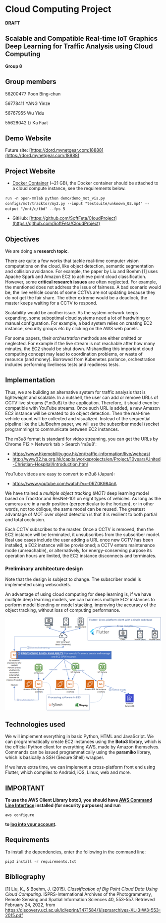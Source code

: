 # Cloud Computing Project
**DRAFT**

## Scalable and Compatible Real-time IoT Graphics Deep Learning for Traffic Analysis using Cloud Computing 
**Group 8**

## Group members
56200477 Poon Bing-chun

56778411 YANG Yinze

56767955 Wu Yidu

55628042 Li Ka Faat

## Demo Website
Future site: [https://dord.mynetgear.com:18888](https://dord.mynetgear.com:18888)

## Project Website
* [Docker Container](https://dord.mynetgear.com/container.tar) (~21 GB), the Docker container should be attached to a cloud compute instance, see the requirements below.

`run -n open-mmlab python demo/demo_mot_vis.py configs/mot/tracktor/my2.py --input "testsuite/unknown_02.mp4" --output "/mnt/c/tbd" --fps 5`

* GitHub: [https://github.com/SoftFeta/CloudProject](https://github.com/SoftFeta/CloudProject)

## Objectives
We are doing a **research topic**.

There are quite a few works that tackle real-time computer vision computations on the cloud, like object detection, semantic segmentation and collision avoidance. For example, the paper by Liu and Boehm [1] uses Apache Spark and Amazon EC2 to achieve point cloud classification. However, some **critical research issues** are often neglected. For example, the mentioned does not address the issue of fairness. A bad scenario would be, the live vehicle counts of some CCTVs are not updating because they do not get the fair share. The other extreme would be a deadlock, the master keeps waiting for a CCTV to respond.

Scalability would be another issue. As the system network keeps expanding, some suboptimal cloud systems need a lot of hardwiring or manual configuration. For example, a bad system relies on creating EC2 instance, security groups etc by clicking on the AWS web panels.

For some papers, their *orchestration* methods are either omitted or neglected. For example if the live stream is not reachable after how many minutes, the EC2 should be shut down. Mishandling this important cloud computing concept may lead to coordination problems, or waste of resource (and money). Borrowed from Kubenetes parlance, orchestration includes performing liveliness tests and readiness tests.

## Implementation
Thus, we are building an alternative system for traffic analysis that is lightweight and scalable. In a nutshell, the user can add or remove URLs of CCTV live streams (\*.m3u8) to the application. Therefore, it should even be compatible with YouTube streams. Once such URL is added, a new Amazon EC2 instance will be created to do object detection. Then the real-time vehicle count will be collected and visualized. Instead of the sequential pipeline like the Liu/Boehm paper, we will use the subscriber model (socket programming) to communicate between EC2 instances.

The m3u8 format is standard for video streaming, you can get the URLs by Chrome F12 > Network tab > Search 'm3u8':
* https://www.hkemobility.gov.hk/en/traffic-information/live/webcast 
* http://www32.ha.org.hk/capitalworksprojects/en/Project/10years/United-Christian-Hospital/Introduction.html

YouTube videos are easy to convert to m3u8 (Japan):
* https://www.youtube.com/watch?v=-0RZ0K984nA

We have trained a *multiple object tracking (MOT)* deep learning model based on Tracktor and ResNet-101 on eight types of vehicles. As long as the cameras are in a nadir position (perpendicular to the horizon), or in other words, not too oblique, the same model can be reused. The greatest advantage of MOT over object detection is that it is resilient to both partial and total occlusion.

Each CCTV subscribes to the master. Once a CCTV is removed, then the EC2 instance will be terminated, it unsubscribes from the subscriber model. Real use cases include the user adding a URL once new CCTV has been installed, a EC2 instance will be provisioned; a CCTV enters maintenance mode (unreachable), or alternatively, for energy-conserving purpose its operation hours are limited, the EC2 instance disconnects and terminates.

### Preliminary architecture design
Note that the design is subject to change. The subscriber model is implemented using websockets.

An advantage of using cloud computing for deep learning is, if we have multiple deep learning models, we can harness multiple EC2 instances to perform model blending or model stacking, improving the accuracy of the object tracking, without loss of computing performance. 

![project_pipeline.png](project_pipeline.png)

## Technologies used
We will implement everything in basic Python, HTML and JavaScript. We can programmatically create EC2 instances using the **Boto3** library, which is the official Python client for everything AWS, made by Amazon themselves. Commands can be issued programmatically using the **paramiko** library, which is basically a SSH (Secure Shell) wrapper.

If we have extra time, we can implement a cross-platform front end using Flutter, which compiles to Android, iOS, Linux, web and more.

## IMPORTANT
**To use the AWS Client Library boto3, you should have [AWS Command Line Interface](https://aws.amazon.com/cli/) installed (for security purposes) and run**
```
aws configure
```
**to [log into your account](https://docs.aws.amazon.com/cli/latest/userguide/cli-configure-quickstart.html).**

## Requirements
To install the dependencies, enter the following in the command line:
```
pip3 install -r requirements.txt
```

## Bibliography
[1] Liu, K., & Boehm, J. (2015). *Classification of Big Point Cloud Data Using Cloud Computing*. ISPRS-International Archives of the Photogrammetry, Remote Sensing and Spatial Information Sciences 40, 553-557. Retrieved February 24, 2022, from https://discovery.ucl.ac.uk/id/eprint/1471584/1/isprsarchives-XL-3-W3-553-2015.pdf
